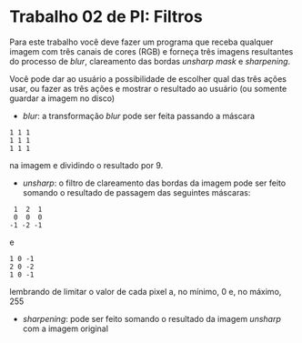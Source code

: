 # Trabalho 02 de PI: Filtros

Para este trabalho você deve fazer um programa que receba qualquer imagem com três canais de cores (RGB) e forneça três imagens resultantes do processo de *blur*, clareamento das bordas *unsharp mask* e *sharpening*.

Você pode dar ao usuário a possibilidade de escolher qual das três ações usar, ou fazer as três ações e mostrar o resultado ao usuário (ou somente guardar a imagem no disco)

 * *blur*: a transformação *blur* pode ser feita passando a máscara
 ```
 1 1 1
 1 1 1
 1 1 1
 ```
na imagem e dividindo o resultado por 9.

* *unsharp*: o filtro de clareamento das bordas da imagem pode ser feito somando o resultado de passagem das seguintes máscaras:
```
 1  2  1
 0  0  0
-1 -2 -1
```
e
```
1 0 -1
2 0 -2
1 0 -1
```
lembrando de limitar o valor de cada pixel a, no mínimo, 0 e, no máximo, 255

* *sharpening*: pode ser feito somando o resultado da imagem *unsharp* com a imagem original
